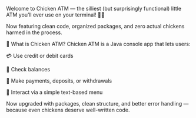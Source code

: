 Welcome to Chicken ATM — the silliest (but surprisingly functional) little ATM you’ll ever use on your terminal! 🐣💸

Now featuring clean code, organized packages, and zero actual chickens harmed in the process.

🌽 What is Chicken ATM?
Chicken ATM is a Java console app that lets users:

💳 Use credit or debit cards

🤑 Check balances

🐔 Make payments, deposits, or withdrawals

🤖 Interact via a simple text-based menu

Now upgraded with packages, clean structure, and better error handling — because even chickens deserve well-written code.
